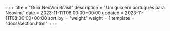 +++
title = "Guia NeoVim Brasil"
description = "Um guia em português para Neovim."
date = 2023-11-11T08:00:00+00:00
updated = 2023-11-11T08:00:00+00:00
sort_by = "weight"
weight = 1
template = "docs/section.html"
+++
